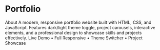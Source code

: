 # Portfolio
About A modern, responsive portfolio website built with HTML, CSS, and JavaScript. Features dark/light theme toggle, project carousels, interactive elements, and a professional design to showcase skills and projects effectively. Live Demo • Full Responsive • Theme Switcher • Project Showcase
